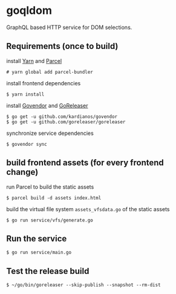 # goqldom

GraphQL based HTTP service for DOM selections.

## Requirements (once to build)

install [Yarn](https://yarnpkg.com) and [Parcel](https://parceljs.org)

```shell
# yarn global add parcel-bundler
```

install frontend dependencies

```shell
$ yarn install
```

install [Govendor](https://github.com/kardianos/govendor) and [GoReleaser](https://goreleaser.com)

```shell
$ go get -u github.com/kardianos/govendor
$ go get -u github.com/goreleaser/goreleaser
```

synchronize service dependencies

```shell
$ govendor sync
```

## build frontend assets (for every frontend change)

run Parcel to build the static assets

```shell
$ parcel build -d assets index.html
```

build the virtual file system `assets_vfsdata.go` of the static assets

```shell
$ go run service/vfs/generate.go
```

## Run the service

```shell
$ go run service/main.go
```

## Test the release build

```shell
$ ~/go/bin/goreleaser --skip-publish --snapshot --rm-dist
```
